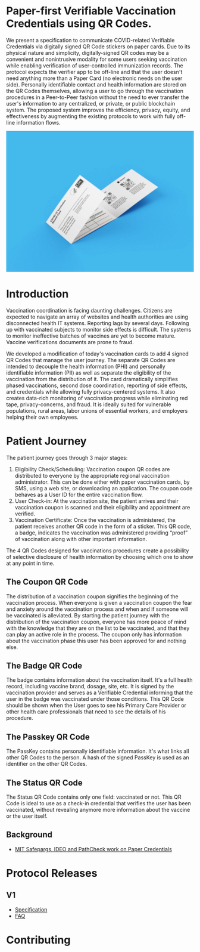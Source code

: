 # Paper-first Verifiable Vaccination Credentials using QR Codes. 

We present a specification to communicate COVID-related Verifiable Credentials via digitally signed QR Code stickers on paper cards. Due to its physical nature and simplicity, digitally-signed QR codes may be a convenient and nonintrusive modality for some users seeking vaccination while enabling verification of user-controlled immunization records. The protocol expects the verifier app to be off-line and that the user doesn't need anything more than a Paper Card (no electronic needs on the user side). Personally identifiable contact and health information are stored on the QR Codes themselves, allowing a user to go through the vaccination procedures in a Peer-to-Peer fashion without the need to ever transfer the user's information to any centralized, or private, or public blockchain system. The proposed system improves the efficiency, privacy, equity, and effectiveness by augmenting the existing protocols to work with fully off-line information flows. 

<p align="center"><img src="https://github.com/Path-Check/vaccine-diary/blob/main/Resources/card_visualization.gif" alt="App_gif" width="650" style="margin: auto"/></p>

# Introduction

Vaccination coordination is facing daunting challenges. Citizens are expected to navigate an array of websites and health authorities are using disconnected health IT systems. Reporting lags by several days. Following up with vaccinated subjects to monitor side effects is difficult. The systems to monitor ineffective batches of vaccines are yet to become mature. Vaccine verifications documents are prone to fraud.

We developed a modification of today's vaccination cards to add 4 signed QR Codes that manage the user journey. The separate QR Codes are intended to decouple the health information (PHI) and personally identifiable information (PII) as well as separate the eligibility of the vaccination from the distribution of it. The card dramatically simplifies phased vaccinations, second dose coordination, reporting of side effects, and credentials while allowing fully privacy-centered systems. It also creates data-rich monitoring of vaccination progress while eliminating red tape, privacy-concerns, and fraud. It is ideally suited for vulnerable populations, rural areas, labor unions of essential workers, and employers helping their own employees.

# Patient Journey

The patient journey goes through 3 major stages:
1. Eligibility Check/Scheduling: Vaccination coupon QR codes are distributed to everyone by the appropriate regional vaccination administrator. This can be done either with paper vaccination cards, by SMS, using a web site, or downloading an application. The coupon code behaves as a User ID for the entire vaccination flow. 
2. User Check-in: At the vaccination site, the patient arrives and their vaccination coupon is scanned and their eligibility and appointment are verified.
3. Vaccination Certificate: Once the vaccination is administered, the patient receives another QR code in the form of a sticker. This QR code, a badge, indicates the vaccination was administered providing “proof” of vaccination along with other important information.

The 4 QR Codes designed for vaccinations procedures create a possibility of selective disclosure of health information by choosing which one to show at any point in time. 

## The Coupon QR Code

The distribution of a vaccination coupon signifies the beginning of the vaccination process. When everyone is given a vaccination coupon the fear and anxiety around the vaccination process and when and if someone will be vaccinated is alleviated. By starting the patient journey with the distribution of the vaccination coupon, everyone has more peace of mind with the knowledge that they are on the list to be vaccinated, and that they can play an active role in the process. The coupon only has information about the vaccination phase this user has been approved for and nothing else. 

## The Badge QR Code

The badge contains information about the vaccination itself. It's a full health record, including vaccine brand, dosage, site, etc. It is signed by the vaccination provider and serves as a Verifiable Credential informing that the user in the badge was vaccinated under those conditions. This QR Code should be shown when the User goes to see his Primary Care Provider or other health care professionals that need to see the details of his procedure. 

## The Passkey QR Code

The PassKey contains personally identifiable information. It's what links all other QR Codes to the person. A hash of the signed PassKey is used as an identifier on the other QR Codes. 

## The Status QR Code

The Status QR Code contains only one field: vaccinated or not. This QR Code is ideal to use as a check-in credential that verifies the user has been vaccinated, without revealing anymore more information about the vaccine or the user itself. 

## Background

* [MIT Safepargs, IDEO and PathCheck work on Paper Credentials](https://github.com/Path-Check/vaccine-diary)


# Protocol Releases

## V1

* [Specification](SPECIFICATION.md)
* [FAQ](FAQ.md)

# Contributing
